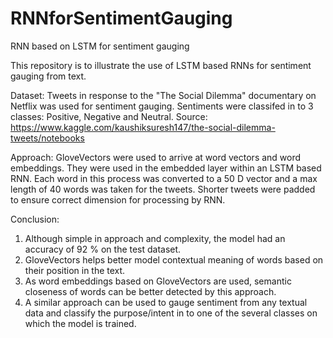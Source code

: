 # RNNforSentimentGauging
RNN based on LSTM for sentiment gauging

This repository is to illustrate the use of LSTM based RNNs for sentiment gauging from text.

Dataset: Tweets in response to the "The Social Dilemma" documentary on Netflix was used for sentiment gauging. Sentiments were classifed in to 3 classes: Positive, Negative and Neutral. Source: https://www.kaggle.com/kaushiksuresh147/the-social-dilemma-tweets/notebooks

Approach: GloveVectors were used to arrive at word vectors and word embeddings. They were used in the embedded layer within an LSTM based RNN. Each word in this process was converted to a 50 D vector and a max length of 40 words was taken for the tweets. Shorter tweets were padded to ensure correct dimension for processing by RNN.

Conclusion: 

1. Although simple in approach and complexity, the model had an accuracy of 92 % on the test dataset. 
2. GloveVectors helps better model contextual meaning of words based on their position in the text. 
3. As word embeddings based on GloveVectors are used, semantic closeness of words can be better detected by this approach.
4. A similar approach can be used to gauge sentiment from any textual data and classify the purpose/intent in to one of the several classes on which the model is trained.
